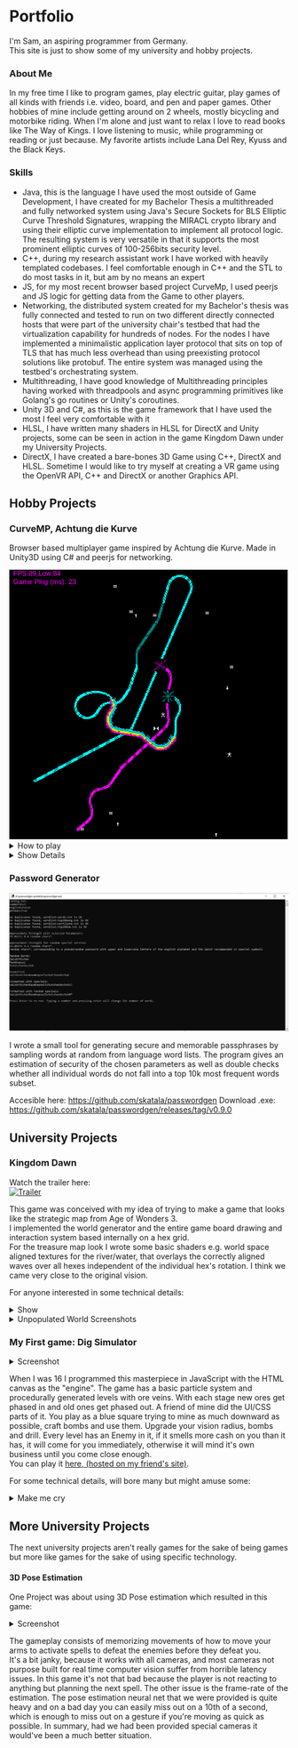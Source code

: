 # Portfolio
I'm Sam, an aspiring programmer from Germany.  
This site is just to show some of my university and hobby projects.

### About Me

In my free time I like to program games, play electric guitar, play games of all kinds with friends i.e. video, board, and pen and paper games.
Other hobbies of mine include getting around on 2 wheels, mostly bicycling and motorbike riding.
When I'm alone and just want to relax I love to read books like The Way of Kings.
I love listening to music, while programming or reading or just because. My favorite artists include Lana Del Rey, Kyuss and the Black Keys.

### Skills
- Java, this is the language I have used the most outside of Game Development, I have created for my Bachelor Thesis a multithreaded and fully networked system using Java's Secure Sockets for BLS Elliptic Curve Threshold Signatures, wrapping the MIRACL crypto library and using their elliptic curve implementation to implement all protocol logic. The resulting system is very versatile in that it supports the most prominent elliptic curves of 100-256bits security level.
- C++, during my research assistant work I have worked with heavily templated codebases. I feel comfortable enough in C++ and the STL to do most tasks in it, but am by no means an expert
- JS, for my most recent browser based project CurveMp, I used peerjs and JS logic for getting data from the Game to other players.
- Networking, the distributed system created for my Bachelor's thesis was fully connected and tested to run on two different directly connected hosts that were part of the university chair's testbed that had the virtualization capability for hundreds of nodes. For the nodes I have implemented a minimalistic application layer protocol that sits on top of TLS that has much less overhead than using preexisting protocol solutions like protobuf. The entire system was managed using the testbed's orchestrating system.
- Multithreading, I have good knowledge of Multithreading principles having worked with threadpools and async programming primitives like Golang's go routines or Unity's coroutines.
- Unity 3D and C#, as this is the game framework that I have used the most I feel very comfortable with it
- HLSL, I have written many shaders in HLSL for DirectX and Unity projects, some can be seen in action in the game Kingdom Dawn under my University Projects.
- DirectX, I have created a bare-bones 3D Game using C++, DirectX and HLSL. Sometime I would like to try myself at creating a VR game using the OpenVR API, C++ and DirectX or another Graphics API.

## Hobby Projects

### CurveMP, Achtung die Kurve

Browser based multiplayer game inspired by Achtung die Kurve. Made in Unity3D using C# and peerjs for networking.

<img src="https://raw.githubusercontent.com/skatala/portfolio/main/img/curve.png" alt="curve.PNG" />

<details>
  <summary>How to play</summary>
  <p>
  The game is accessible here https://rigotheshtanid.itch.io/curvemp with the password 3989c91e73b67593faf8136237bd92c3.
  Currently supports 2-4 players. 
  </p>
</details>

<details>
  <summary>Show Details</summary>
  <p>
  This is a game that I made for friends and myself, inspired by games like CurveFever and Achtung, die Kurve. I wanted a game where friends can just jump in without signing up or clicking through a three different menu screens before getting paralyzed by a ton of different game modes.
  </p>
  <p>
  It uses peerjs to enable peer-to-peer multiplayer in the browser and the game itself is made in Unity3D  and C#. The interop between JS and C# is made possible by Unity3D as it uses emscripten to compile to the "WebGl" platform. Emscripten provides the functionality of memory shared arrays which get used to transfer most of the packets from C# to the JS based peerjs networking functions.

  </p>
  <p>
  Classically a game you play local-multiplayer in the Browser, there now exist browser based multiplayer versions, the networking for these is not to my liking for playing with friends, as they are geared towards the largest audience possible including optimizing the games so they can be played with the worst possible internet connection. Technologies used in general for this purpose are things like Client and Serverside prediciton, input buffering and more. These techniques can lead to inconsistencies between client and server state e.g. causes the classic getting shot behind walls problem and the phenomenon where lag-switches can be used to exploit the favourable server-side treatment of lagging clients. These inconsistencies can be felt in CurveFever. These in addition to all the features that were just tacked on for monetization made me want to make an alternative that me and my friends could enjoy more.
  </p>
</details>



 

### Password Generator


<img src="https://raw.githubusercontent.com/skatala/portfolio/main/img/passwordgen.png" alt="passwordgen.PNG" />


I wrote a small tool for generating secure and memorable passphrases by sampling words at random from language word lists. The program gives an estimation of security of the chosen parameters as well as double checks whether all individual words do not fall into a top 10k most frequent words subset.  

Accesible here:  https://github.com/skatala/passwordgen
Download .exe: https://github.com/skatala/passwordgen/releases/tag/v0.9.0

## University Projects

### Kingdom Dawn

Watch the trailer here:  
[![Trailer](http://img.youtube.com/vi/VrJTRM2MyzY/0.jpg)](http://www.youtube.com/watch?v=VrJTRM2MyzY "KingdomDawn Trailer")  

This game was conceived with my idea of trying to make a game that looks like the strategic map from Age of Wonders 3.  
I implemented the world generator and the entire game board drawing and interaction system based internally on a hex grid.  
For the treasure map look I wrote some basic shaders e.g. world space aligned textures for the river/water, that overlays the correctly aligned waves over all hexes independent of the individual hex's rotation. I think we came very close to the original vision.

For anyone interested in some technical details:
<details>
  <summary>Show</summary>
  <p>
  One simple but effective optimization I like is that instead of using Unity's Raycast system to determine which hex the user mouses over we use a hex grid to world matrix and it's inverse to do that math.  
  Internally the hexes are structured as a 2D array so this way all it takes is transforming the mouse coords to hex grid coords with some matrix multiplication and we're done.
  </p>
  <p>
  One initially tricky aspect that had a simple (kind of) solution was creating a system for determining whether the river hexes had to be rotated and to which orientation. This is so our artist doesn't have to rotate all the hexes manually. 
  </p>
  <p>
  We used bitmasks to encode which of the hex neighbors had water on it to determine which exact kind of river/ocean tile has to be instantiated at these positions. By concatenating the bitmask to itself we can then bitshift a target bitmask over it, to determine the degree of rotation. E.g. 0b111000 encodes a hex tile whose first 3 neighbors clockwise contain water. Now if we shift this bitmask with wraparound (rotate) we can match all rotations of hex tiles with 3 consecutive water neighbors. Now our artist only had to create assets for all 14 base bitmasks and created some variations of the most used assets to introduce more variety to the look of rivers and oceans (0b1, 0b11, 0b111..., 0b1011, 0b1101...) and not the entire set that can be acquired through rotation.
  </p>
</details>

<details>
  <summary>Unpopulated World Screenshots</summary>
  <img src="https://raw.githubusercontent.com/skatala/portfolio/main/img/world2.png" alt="world2.PNG" />
  <img src="https://raw.githubusercontent.com/skatala/portfolio/main/img/world1.png" alt="world1.PNG" />
</details>



### My First game: Dig Simulator

<details>
  <summary>Screenshot</summary>
 <img src="https://raw.githubusercontent.com/skatala/portfolio/main/img/digsim.png" alt="digsim.PNG" />
</details>

When I was 16 I programmed this masterpiece in JavaScript with the HTML canvas as the "engine". The game has a basic particle system and procedurally generated levels with ore veins. With each stage new ores get phased in and old ones get phased out. A friend of mine did the UI/CSS parts of it. You play as a blue square trying to mine as much downward as possible, craft bombs and use them. Upgrade your vision radius, bombs and drill. Every level has an Enemy in it, if it smells more cash on you than it has, it will come for you immediately, otherwise it will mind it's own business until you come close enough.  
You can play it [here, (hosted on my friend's site)](https://codepen.io/TurtleTurret/full/OXoGxj). 

For some technical details, will bore many but might amuse some:
<details>
  <summary>Make me cry</summary>
  <p>
Because at this point I had only programmed in Java before, I was immediately missing the concept of classes, so instead of using typescript for whatever reason we found this online tool that generated the JavaScript prototype code from typescript for you or something of the sort, which results code that is barely readable at best. ‍
 </p>
 <p>
Some technical issues I faced during development include: terrible performance. The game was playable with 15fps max and I couldn't understand how the performance could be so bad (even for Javascript back then). Turns out that I was overdrawing every frame twice: Of course, the game board has to be reset (it doesn't) so I thought better update the 2D array which indexes the game blocks to a neutral color every frame. This works because the generated levels are stored in a separate 3D array, so we can just copy the relevant 2D array out of the 3D array into the buffer array. Every Frame. Twice. If you're thinking WHY? I agree. Well, this was fixed, in the end only what changes from frame to frame get's drawn on the screen as is reasonable to do. For the explosion effects I thought it would be neat to have the letters of the word "boom" serve as the particles for the explosion, the end result is kind of cool.
  For this I ended up implementing some sort of list of particles that had a time to live and direction that was iterated every frame. I then ended up using the same system for animating the digging, which is just a bunch of pixels spraying from the center of a block into random directions. If you made it this far, thank you for reading!
 </p>
</details>



## More University Projects

The next university projects aren't really games for the sake of being games but more like games for the sake of using specific technology.

#### 3D Pose Estimation
One Project was about using 3D Pose estimation which resulted in this game:
<details>
  <summary>Screenshot</summary>
 <img src="https://raw.githubusercontent.com/skatala/portfolio/main/img/poseestimation.png" alt="poseestimation.PNG" />
</details>
  
The gameplay consists of memorizing movements of how to move your arms to activate spells to defeat the enemies before they defeat you.  
It's a bit janky, because it works with all cameras, and most cameras not purpose built for real time computer vision suffer from horrible latency issues. In this game it's not that bad because the player is not reacting to anything but planning the next spell. The other issue is the frame-rate of the estimation. The pose estimation neural net that we were provided is quite heavy and on a bad day you can easily miss out on a 10th of a second, which is enough to miss out on a gesture if you're moving as quick as possible. In summary, had we had been provided special cameras it would've been a much better situation.
